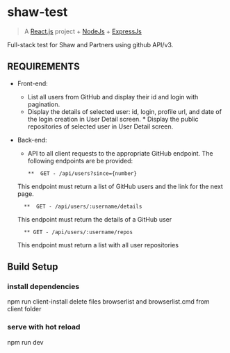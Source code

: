 # shaw-test

> A [React.js](https://reactjs.org/) project + [NodeJs](https://nodejs.org/) + [ExpressJs](https://expressjs.com/)

Full-stack test for Shaw and Partners using github API/v3.

## REQUIREMENTS

- Front-end:
  * List all users from GitHub and display their id and login with pagination.
  * Display the details of selected user: id, login, profile url, and date of the login creation in User Detail screen. \* Display the public repositories of selected user in User Detail screen.

- Back-end:
  * API to all client requests to the appropriate GitHub endpoint. The following endpoints are be provided:

      	**	GET - /api/users?since={number}

  This endpoint must return a list of GitHub users and the link for the next page.

      	**	GET - /api/users/:username/details

  This endpoint must return the details of a GitHub user

        ** GET - /api/users/:username/repos
  This endpoint must return a list with all user repositories

## Build Setup

### install dependencies

npm run client-install
delete files browserlist and browserlist.cmd from client folder

### serve with hot reload

npm run dev
